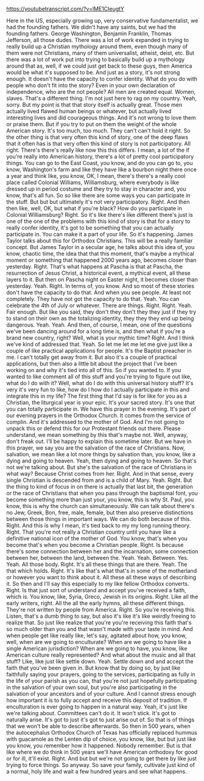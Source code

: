 https://youtubetranscript.com/?v=lME1CIeugtY

 Here in the US, especially growing up, very conservative fundamentalist, we had the founding fathers. We didn't have any saints, but we had the founding fathers. George Washington, Benjamin Franklin, Thomas Jefferson, all those dudes. There was a lot of work expanded in trying to really build up a Christian mythology around them, even though many of them were not Christians, many of them universalist, atheist, deist, etc. But there was a lot of work put into trying to basically build up a mythology around that as, well, if we could just get back to these guys, then America would be what it's supposed to be. And just as a story, it's not strong enough. It doesn't have the capacity to confer identity. What do you do with people who don't fit into the story? Even in your own declaration of independence, who are the not people? All men are created equal. Women, slaves. That's a different thing. I'm not just here to rag on my country. Yeah, sorry. But my point is that that story itself is actually great. Those men actually lived flawed human beings or whatever, but actually lived interesting lives and did courageous things. And it's not wrong to love them or praise them. But if you try to put on them the weight of the whole American story. It's too much, too much. They can't can't hold it right. So the other thing is that very often this kind of story, one of the deep flaws that it often has is that very often this kind of story is not participatory. All right. There's there's really like now this this differs. I mean, a lot of the if you're really into American history, there's a lot of pretty cool participatory things. You can go to the East Coast, you know, and do you can go to, you know, Washington's farm and like they have like a bourbon night there once a year and think like, you know, OK, I mean, there's there's a really cool place called Colonial Williams, Williamsburg, where everybody is like dressed up in period costume and they try to stay in character and, you know, that's all fun. So so like there are some ways you can participate in the stuff. But but but ultimately it's not very participatory. Right. And then then like, well, OK, but what if you're black? How do you participate in Colonial Williamsburg? Right. So it's like there's like different there's just is one of the one of the problems with this kind of story is that for a story to really confer identity, it's got to be something that you can actually participate in. You can make it a part of your life. So it's happening. James Taylor talks about this for Orthodox Christians. This will be a really familiar concept. But James Taylor in a secular age, he talks about this idea of, you know, chaotic time, the idea that that this moment, that's maybe a mythical moment or something that happened 2000 years ago, becomes closer than yesterday. Right. That's what happens at Pascha is that at Pascha, the resurrection of Jesus Christ, a historical event, a mythical event, all these layers to it. But then on Pascha night on Easter night, it becomes closer than yesterday. Yeah. Right. In terms of, you know. And so most of these stories don't have the capacity to do that. And when you see people. At least not completely. They have not got the capacity to do that. Yeah. You can celebrate the 4th of July or whatever. There are things. Right. Right. Yeah. Fair enough. But like you said, they don't they don't they they just if they try to stand on their own as the totalizing identity, they they they end up being dangerous. Yeah. Yeah. And then, of course, I mean, one of the questions we've been dancing around for a long time is, and then what if you're a brand new country, right? Well, what is your mythic time? Right. And I think we've kind of addressed that. Yeah. So let me let me let me give just like a couple of like practical applications for people. It's the Baptist preacher in me. I can't totally get away from it. But also it's a couple of practical applications, but then also a little bit about the project that I've been working on and why it's tied into all of this. So if you wanted to. If you wanted to like comment all of this stuff and you're trying to figure out like, what do I do with it? Well, what do I do with this universal history stuff? It's very it's very fun to like, how do I how do I actually participate in this and integrate this in my life? The first thing that I'd say is for like for you as a Christian, the liturgical year is your epic. It's your sacred story. It's one that you can totally participate in. We have this prayer in the evening. It's part of our evening prayers in the Orthodox Church. It comes from the service of complin. And it's addressed to the mother of God. And I'm not going to unpack this or defend this for our Protestant friends out there. Please understand, we mean something by this that's maybe not. Well, anyway, don't freak out. I'll be happy to explain this sometime later. But we have in this prayer, we say you are the salvation of the race of Christians. Now, salvation, we mean like a lot more things by salvation than, you know, like a dying and going to heaven. Yeah, then dying and going to heaven. So that's not we're talking about. But she's the salvation of the race of Christians in what way? Because Christ comes from her. Right. And in that sense, every single Christian is descended from and is a child of Mary. Yeah. Right. But the thing to kind of focus in on there is actually that last bit, the generation or the race of Christians that when you pass through the baptismal font, you become something more than just your, you know, this is why St. Paul, you know, this is why the church can simultaneously. We can talk about there's no Jew, Greek, Bon, free, male, female, but then also preserve distinctions between those things in important ways. We can do both because of this. Right. And this is why I mean, it's tied back to my my long running theory. Right. That you're not really a Christian country until you have like a definitive national icon of the mother of God. You know, that's when you become that's when you become a Christian people. Right. Is because there's some connection between her and the incarnation, some connection between her, between the land, between the. Yeah. Yeah. Between. Yes. Yeah. All those body. Right. It's all these things that are there. Yeah. The that which holds. Right. It's like that's what that's in some of the motherland or however you want to think about it. All these all these ways of describing it. So then and I'll say this especially to my like fellow Orthodox converts. Right. Is that just sort of understand and accept you've received a faith, which is. You know, like, Syria, Greco, Jewish in its origins. Right. Like all the early writers, right. All the all the early hymns, all these different things. They're not written by people from America. Right. So you're receiving this. Listen, that's a dumb thing to say, but also it's like it's like weirdly freeing to realize that. So just like realize that you're you're receiving this faith that's so much older than you and that wasn't made with your taste in mind. And when people get like really like, let's say, agitated about how, you know, well, when are we going to enculturate? When are we going to have like a single American jurisdiction? When are we going to have, you know, like American culture really represented? And what about the music and all that stuff? Like, like just like settle down. Yeah. Settle down and and accept the faith that you've been given in. But know that by doing so, by just like faithfully saying your prayers, going to the services, participating as fully in the life of your parish as you can, that you're not just hopefully participating in the salvation of your own soul, but you're also participating in the salvation of your ancestors and of your culture. And I cannot stress enough how important it is to fully accept and receive this deposit of tradition. If enculturation is ever going to happen in a natural way. Yeah, it's just like we're talking about. Committees can't do it. It won't stick. It's got to naturally arise. It's got to just it's got to just arise out of. So that is of things that we won't be able to describe afterwards. So then in 500 years, when the autocephalus Orthodox Church of Texas has officially replaced hummus with guacamole as the Lenten dip of choice, you know, like, but but just like you know, you remember how it happened. Nobody remember. But is that like where we do think in 500 years we'll have American orthodoxy for good or for ill, it'll exist. Right. And but but we're not going to get there by like just trying to force things. So anyway. So save your family, cultivate just kind of a normal, holy life and wait a few hundred years and see what happens.